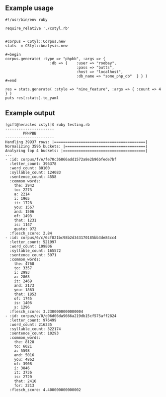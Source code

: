 Example usage
-------------

    #!/usr/bin/env ruby

    require_relative './cstyl.rb'


    #corpus = CStyl::Corpus.new
    stats  = CStyl::Analysis.new

    #=begin
    corpus.generate( :type => "phpbb", :args => {
                        :db => {    :user => "roobay",
                                    :pass => "butts",
                                    :host => "localhost",
                                    :db_name => "some_php_db"  } } )
    #=end

    res = stats.generate( :style => "nine_feature", :args => { :count => 4 } )
    puts res[:stats].to_yaml


Example output
--------------
    [gift@heracles cstyl]$ ruby testing.rb 
    ----------------------
            PPHPBB
    ----------------------
    Handling 39937 rows: |=========================================|
    Normalizing 3595 buckets: |====================================|
    Analyzing top 4 buckets: |=====================================|
    ---
    - :id: corpus/f/e/fe70c36866add1572a8e2b96bfede7bf
      :letter_count: 396378
      :word_count: 80100
      :syllable_count: 124083
      :sentence_count: 4558
      :common_words:
        the: 2942
        to: 2273
        a: 2214
        i: 1965
        it: 1728
        you: 1567
        and: 1506
        of: 1493
        that: 1231
        is: 1147
        quote: 972
      :flesch_score: 2.84
    - :id: corpus/6/c/6cf821bc98b2d343170185bb3de84cc4
      :letter_count: 521997
      :word_count: 109806
      :syllable_count: 165572
      :sentence_count: 5971
      :common_words:
        the: 4768
        to: 3357
        i: 2993
        a: 2863
        it: 2469
        and: 2173
        you: 1863
        that: 1853
        of: 1745
        is: 1406
        s: 1296
      :flesch_score: 3.2300000000000004
    - :id: corpus/c/0/c06d06da9666a219db15cf575aff2824
      :letter_count: 976499
      :word_count: 216335
      :syllable_count: 322174
      :sentence_count: 10293
      :common_words:
        the: 8128
        to: 6021
        a: 5598
        and: 5016
        you: 4862
        of: 3908
        i: 3846
        it: 3736
        is: 2720
        that: 2416
        for: 2213
      :flesch_score: 4.400000000000002

